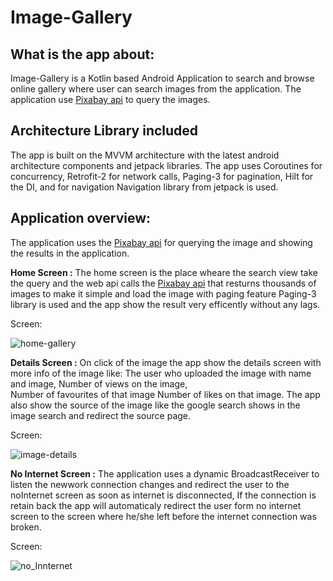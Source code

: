 # Image-Gallery

## What is the app about:
Image-Gallery is a Kotlin based Android Application to search and browse online gallery where user can search images from the application. The application use [Pixabay api](https://pixabay.com/api/docs/) to query the images.

## Architecture Library included
The app is built on the MVVM architecture with the latest android architecture components and jetpack libraries. The app uses Coroutines for concurrency, Retrofit-2 for network calls, Paging-3 for pagination, Hilt for the DI, and for navigation Navigation library from jetpack is used.

## Application overview:
The application uses the [Pixabay api](https://pixabay.com/api/docs/) for querying the image and showing the results in the application.

**Home Screen :**
The home screen is the place wheare the search view take the query and the web api calls the [Pixabay api](https://pixabay.com/api/docs/) that resturns thousands of 
images to make it simple and load the image with paging feature Paging-3 library is used and the app show the result very efficently without any lags.

Screen:

![home-gallery](https://user-images.githubusercontent.com/12855993/120138279-d0d89280-c1f3-11eb-87b0-ab3c658ca689.png)





**Details Screen :**
On click of the image the app show the details screen with more info of the image like: 
The user who uploaded the image with name and image, 
Number of views on the image,  
Number of favourites of that image
Number of likes on that image.
The app also show the source of the image like the google search shows in the image search and redirect the source page.

Screen:

![image-details](https://user-images.githubusercontent.com/12855993/120138549-4e040780-c1f4-11eb-8af9-34c38c21e636.png)


**No Internet Screen :**
The application uses a dynamic BroadcastReceiver to listen the newwork connection changes and redirect the user to the noInternet screen as soon as internet is disconnected, If the connection is retain back the app will automaticaly redirect the user form no internet screen to the screen where he/she left before the internet connection was broken. 

Screen:

![no_Innternet](https://user-images.githubusercontent.com/12855993/120140812-f3b97580-c1f8-11eb-8d57-651cf2d9445c.png)


